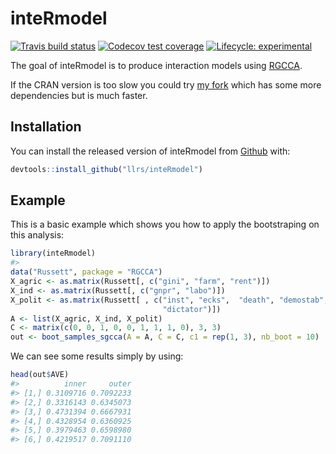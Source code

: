 
<!-- README.md is generated from README.Rmd. Please edit that file -->

# inteRmodel

<!-- badges: start -->

[![Travis build
status](https://travis-ci.org/llrs/inteRmodel.svg?branch=master)](https://travis-ci.org/llrs/inteRmodel)
[![Codecov test
coverage](https://codecov.io/gh/llrs/inteRmodel/branch/master/graph/badge.svg)](https://codecov.io/gh/llrs/inteRmodel?branch=master)
[![Lifecycle:
experimental](https://img.shields.io/badge/lifecycle-experimental-orange.svg)](https://www.tidyverse.org/lifecycle/#experimental)
<!-- badges: end -->

The goal of inteRmodel is to produce interaction models using
[RGCCA](https://cran.r-project.org/package=RGCCA).

If the CRAN version is too slow you could try [my
fork](https://www.github.com/llrs/RGCCA) which has some more
dependencies but is much faster.

## Installation

You can install the released version of inteRmodel from
[Github](https://www.github.com/llrs/inteRmodel) with:

``` r
devtools::install_github("llrs/inteRmodel")
```

## Example

This is a basic example which shows you how to apply the bootstraping on
this analysis:

``` r
library(inteRmodel)
#> 
data("Russett", package = "RGCCA")
X_agric <- as.matrix(Russett[, c("gini", "farm", "rent")])
X_ind <- as.matrix(Russett[, c("gnpr", "labo")])
X_polit <- as.matrix(Russett[ , c("inst", "ecks",  "death", "demostab",
                                  "dictator")])
A <- list(X_agric, X_ind, X_polit)
C <- matrix(c(0, 0, 1, 0, 0, 1, 1, 1, 0), 3, 3)
out <- boot_samples_sgcca(A = A, C = C, c1 = rep(1, 3), nb_boot = 10)
```

We can see some results simply by using:

``` r
head(out$AVE)
#>          inner     outer
#> [1,] 0.3109716 0.7092233
#> [2,] 0.3316143 0.6345073
#> [3,] 0.4731394 0.6667931
#> [4,] 0.4328954 0.6360925
#> [5,] 0.3979463 0.6598980
#> [6,] 0.4219517 0.7091110
```
